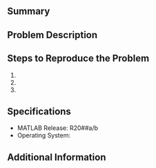 ## Summary
<!--- Please summarize in WORDS what you want(ed) to achieve using the tool, what you tried, and what happened.
      For example: "I wanted to use `setStyle` to add an underline to `UITable` column labels, but got an error." -->


## Problem Description
<!--- This is the place to include error messages and/or screenshots -->
<!--- In feature requests, please remove this section. -->


## Steps to Reproduce the Problem
<!--- This is the place for code snippets and steps that can be followed by others to reproduce the problem. 
      See also: "Minimal, Complete, and Verifiable example" https://stackoverflow.com/help/mcve -->
<!--- In feature requests, please remove this section. -->
  1. 
  1. 
  1. 


## Specifications
  - MATLAB Release: R20##a/b
  - Operating System: 


## Additional Information
<!--- This is the place for any other information or insights that you think might help us pinpoint or resolve the issue;
      you are more than welcome to share your own attempts here. -->
